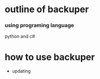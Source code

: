 # outline of backuper
### using programing language
python and c#



# how to use backuper
- updating
